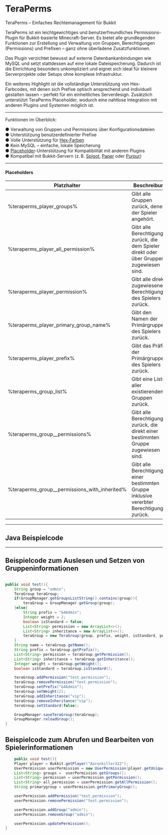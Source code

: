# TeraPerms

TeraPerms – Einfaches Rechtemanagement für Bukkit

TeraPerms ist ein leichtgewichtiges und benutzerfreundliches Permissions-Plugin für Bukkit-basierte Minecraft-Server. Es bietet alle grundlegenden Funktionen zur Erstellung und Verwaltung von Gruppen, Berechtigungen (Permissions) und Prefixen – ganz ohne überladene Zusatzfunktionen.

Das Plugin verzichtet bewusst auf externe Datenbankanbindungen wie MySQL und setzt stattdessen auf eine lokale Dateispeicherung. Dadurch ist die Einrichtung besonders unkompliziert und eignet sich ideal für kleinere Serverprojekte oder Setups ohne komplexe Infrastruktur.

Ein weiteres Highlight ist die vollständige Unterstützung von Hex-Farbcodes, mit denen sich Prefixe optisch ansprechend und individuell gestalten lassen – perfekt für ein einheitliches Serverdesign. Zusätzlich unterstützt TeraPerms Placeholder, wodurch eine nahtlose Integration mit anderen Plugins und Systemen möglich ist.

---

Funktionen im Überblick:

● Verwaltung von Gruppen und Permissions über Konfigurationsdateien    
● Unterstützung benutzerdefinierter Prefixe    
● Volle Unterstützung für [Hex-Farben](https://htmlcolorcodes.com/)    
● Kein MySQL – einfache, lokale Speicherung    
● [Placeholder](https://www.spigotmc.org/resources/placeholderapi.6245/)-Unterstützung für Kompatibilität mit anderen Plugins    
● Kompatibel mit Bukkit-Servern (z. B. [Spigot](https://hub.spigotmc.org/jenkins/job/BuildTools/), [Paper](https://papermc.io/downloads/paper) oder [Purpur](https://purpurmc.org/download/purpur))

---
#### Placeholders



| Platzhalter                                      | Beschreibung                                                                                   |
| ------------------------------------------------ | ----------------------------------------------------------------------------------------------- |
| %teraperms_player_groups%                        | Gibt alle Gruppen zurück, denen der Spieler angehört.                                          |
| %teraperms_player_all_permission%                | Gibt alle Berechtigungen zurück, die dem Spieler direkt oder über Gruppen zugewiesen sind.     |
| %teraperms_player_permission%                    | Gibt alle direkt zugewiesenen Berechtigungen des Spielers zurück.                              |
| %teraperms_player_primary_group_name%            | Gibt den Namen der Primärgruppe des Spielers zurück.                                           |
| %teraperms_player_prefix%                        | Gibt das Präfix der Primärgruppe des Spielers zurück.                                          |
| %teraperms_group_list%                           | Gibt eine Liste aller existierenden Gruppen zurück.                                            |
| %teraperms_group_<Group>_permissions%            | Gibt alle Berechtigungen zurück, die direkt einer bestimmten Gruppe zugewiesen sind.           |
| %teraperms_group_<Group>_permissions_with_inherited% | Gibt alle Berechtigungen einer bestimmten Gruppe inklusive vererbter Berechtigungen zurück. |


---
## Java Beispielcode
---
## Beispielcode zum Auslesen und Setzen von Gruppeninformationen
```java

public void test(){
    String group = "admin";
    TeraGroup teraGroup;
    if(GroupManager.getGroupsListString().contains(group)){
        teraGroup = GroupManager.getGroup(group);
    }else{
        String prefix = "&4Admin";
        Integer weight = 2;
        boolean isStandard = false;
        List<String> permission = new ArrayList<>();
        List<String> inheritance = new ArrayList<>();
        teraGroup = new TeraGroup(group, prefix, weight, isStandard, permission, inheritance);
    }
    String name = teraGroup.getName();
    String prefix = teraGroup.getPrefix();
    List<String> permission = teraGroup.getPermission();
    List<String> inheritance = teraGroup.getInheritance();
    Integer weight = teraGroup.getWeight();
    boolean isStandard = teraGroup.isStandard();

    teraGroup.addPermission("test.permission");
    teraGroup.removePermission("test.permission");
    teraGroup.setPrefix("&4Admin");
    teraGroup.setWeight(2);
    teraGroup.addInheritance("vip");
    teraGroup.removeInheritance("vip");
    teraGroup.setStandard(false);

    GroupManager.saveTeraGroup(teraGroup);
    GroupManager.reloadGroup();
}
```

## Beispielcode zum Abrufen und Bearbeiten von Spielerinformationen

```java
    public void test(){
    Player player = Bukkit.getPlayer("Aaronkiller322");
    UserPermission userPermission = new UserPermission(player.getUniqueId());
    List<String> groups =  userPermission.getGroups();
    List<String> permission = userPermission.getPermission();
    List<String> all_permission = userPermission.getAllPermission();
    String primarygroup = userPermission.getPrimaryGroup();

    userPermission.addPermission("test.permission");
    userPermission.removePermission("test.permission");

    userPermission.addGroup("admin");
    userPermission.removeGroup("admin");

    userPermission.updatePermission();
}
```

